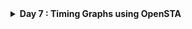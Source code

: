 <details>
  <Summary><strong> Day 7 : Timing Graphs using OpenSTA</strong></summary>

## 📚 Contents
- [Introduction to STA](#introduction-to-sta)
- [OpenSTA Tool Installation](#opensta-tool-installation)
- [Timing Analysis using In-line Commands](#timing-analysis-using-in-line-commands)
- [Timing Analysis using TCL File](#timing-analysis-using-tcl-file)
- [SPEF-Based Timing Analysis](#spef-based-timing-analysis)
- [VSDBabySoC Basic Timing Analysis](#vsdbabysoc-basic-timing-analysis)

## Introduction to STA
Static Timing Analysis (STA) is a crucial method in digital design used to verify the timing performance of a circuit without requiring simulation or input stimulus. It checks all possible paths in a design for timing violations, ensuring that signals propagate within acceptable time limits and meet the design’s setup and hold requirements.

Unlike dynamic timing analysis, which simulates input vectors and observes the behavior over time, STA is static, it does not depend on input values or functional simulation. This makes it extremely fast and exhaustive, making it the industry standard for sign-off timing verification in ASIC and SoC flows.

## OpenSTA Tool Installation

OpenSTA is an open-source gate-level Static Timing Analysis tool developed by Parallax Software. 

- You can install OpenSTA using two different methods:
  - Native Installation with Local CUDD: This method involves installing OpenSTA directly on your system using a manually built CUDD.
  - Docker-based Installation: This method involves installing OpenSTA inside a Docker container, which can be self-contained and clean.

### 🔹 Method 1: Native Installation with Local CUDD
This method provides full control and is suitable for script automation.

#### Steps:

##### Step 1: Install prerequisites:
  
```bash
sudo apt update
sudo apt install -y build-essential cmake git \
  tcl-dev swig bison flex zlib1g-dev libeigen3-dev
```
  
##### Step 2: Build and install CUDD:
  
```bash
wget https://github.com/davidkebo/cudd/raw/main/cudd_versions/cudd-3.0.0.tar.gz
tar -xvzf cudd-3.0.0.tar.gz
cd cudd-3.0.0
./configure --prefix=$HOME/cudd
make -j$(nproc)
make install
cd ..
```
![Alt Text](images/step2_cmake.png)
![Alt Text](images/step2_make.png)
  
##### Step3: Build OpenSTA with CMake:
  
  ```bash
  git clone https://github.com/parallaxsw/OpenSTA.git
  cd OpenSTA
  mkdir build && cd build
  cmake -DCUDD_DIR=$HOME/cudd ..
  make -j$(nproc)
  ./sta
  ```

![Alt Text](images/OpenSTA_with_CUDD.png)

### 🔹 Method 2: Docker-based Installation
This method offers a clean, isolated, ready-to-use environment.

#### Steps:

##### Step 1: Install Docker on Ubuntu
```bash
# 1. Remove any older Docker versions (optional)
sudo apt remove docker docker-engine docker.io containerd runc

# 2. Update and install prerequisites
sudo apt update
sudo apt install -y ca-certificates curl gnupg lsb-release

# 3. Add Docker’s official GPG key
sudo mkdir -p /etc/apt/keyrings
curl -fsSL https://download.docker.com/linux/ubuntu/gpg | \
  sudo gpg --dearmor -o /etc/apt/keyrings/docker.gpg

# 4. Set up the Docker stable repository
echo \
  "deb [arch=$(dpkg --print-architecture) signed-by=/etc/apt/keyrings/docker.gpg] \
  https://download.docker.com/linux/ubuntu $(lsb_release -cs) stable" | \
  sudo tee /etc/apt/sources.list.d/docker.list > /dev/null

# 5. Install Docker Engine
sudo apt update
sudo apt install -y docker-ce docker-ce-cli containerd.io docker-buildx-plugin docker-compose-plugin
```

##### Step 2: Start Docker
```bash
sudo systemctl start docker
sudo systemctl enable docker
```

##### Step 3: Verify Docker is working
```bash
sudo docker run hello-world
```

- This should print a "Hello from Docker!" message confirming Docker is installed correctly.
![Alt Text](images/s3_verify_docker_is_working.png)

##### Step 4: Clone the OpenSTA Repository
```bash
git clone https://github.com/parallaxsw/OpenSTA.git
cd OpenSTA
```

##### Step 5: Build the OpenSTA Docker Image
```bash
sudo docker build --file Dockerfile.ubuntu22.04 --tag opensta .
```
- This will take a few minutes and install all dependencies (including CUDD) inside the Docker image.

##### Step 6: Run OpenSTA from Docker
```bash
sudo docker run -it -v $HOME:/data opensta
```
Here,
- -it: interactive terminal
- -v $HOME:/data: mounts your home directory inside the container so you can access files

![Alt Text](images/s6.png)

**Once inside, you’ll see the sta> prompt — you're ready to use OpenSTA.**

## Timing Analysis using In line Commands
- Basic timing analysis using in-line commands within OpenSTA shell (%).

```bash
# Load the Liberty timing library (standard cell delays, arcs, etc.)
read_liberty /OpenSTA/examples/nangate45_slow.lib.gz

# Read the synthesized gate-level Verilog netlist
read_verilog /OpenSTA/examples/example1.v

# Set the top-level module of the design (as defined in the Verilog)
link_design top

# Create a clock named 'clk' with a 10 ns period, connected to clk1, clk2, and clk3
create_clock -name clk -period 10 {clk1 clk2 clk3}

# Define input delays of 0 ns for inputs in1 and in2, relative to the clk
set_input_delay -clock clk 0 {in1 in2}

# Report any timing violations (setup/hold) across the design
report_checks
```

![Alt Text](images/example1_slow_lib_report.png)

- The report shows analysis for a <strong> maximum delay path (i.e setup check)</strong> from register `r2` to `r3` on the clock `clk`.
- The default behavior of the `report_checks` in OpenSTA is to report maximum delay paths (`report_checks -path_delay max`) , unless explicitly asked for minumum (hold) analysis (i.e `report_checks -path_delay min`).
- To report both setup (max) and hold (min) paths we can use `report_checks -path_delay min_max` 
- Here, the path starts at the <strong> Q output of reg r2</strong> (a DFF) and the path ends at the <strong> D input of reg r3</strong> (another DFF).

#### Analyzing report output:
the netlist we used for the analysis here is <strong> `example1.v`</strong>
```bash
module top (in1, in2, clk1, clk2, clk3, out);
  input in1, in2, clk1, clk2, clk3;
  output out;
  wire r1q, r2q, u1z, u2z;

  DFF_X1 r1 (.D(in1), .CK(clk1), .Q(r1q));
  DFF_X1 r2 (.D(in2), .CK(clk2), .Q(r2q));
  BUF_X1 u1 (.A(r2q), .Z(u1z));
  AND2_X1 u2 (.A1(r1q), .A2(u1z), .ZN(u2z));
  DFF_X1 r3 (.D(u2z), .CK(clk3), .Q(out));
endmodule // top
```

##### Netlist diagram for example1.v generated using yosys
![Alt Text](images/example1_design.png)

##### Delay Breakdown

📌 Arrival Time
| **Delay (ns)** | **Time (ns)** | **Description**                          |
|----------------|---------------|------------------------------------------|
| 0.00           | 0.00          | Clock clk (rise edge) → start           |
| 0.00           | 0.00          | Clock network delay (ideal)             |
| 0.23           | 0.23          | r2/Q → r2/Q (output of DFF r2)          |
| 0.08           | 0.31          | Through u1 (BUF_X1)                      |
| 0.10           | 0.41          | Through u2 (AND2_X1)                     |
| 0.00           | 0.41          | r3/D (input of DFF r3) → data arrival   |

so, the arrival time = 0.41ns

📌 Required Time
| **Delay (ns)** | **Time (ns)** | **Description**                |
|----------------|---------------|--------------------------------|
| 10.00          | 10.00         | Next rising edge of clk        |
| 10.00          | 10.00         | Ideal clock delay              |
| 10.00          | 10.00         | r3/CK clock edge               |
| -0.16          | 9.84          | Setup time requirement         |

so, the data required time = 9.84ns

✅ Result
Slack = Data required time (9.84ns) - Data arrival time (0.41ns) 
Slack = 9.43ns (MET)

- Since the slack is positive, setup timing is met. 


## Timing Analysis using TCL file

**min_max_delays1.tcl**
```bash
# min/max delay calc example
read_liberty -max /data/OpenSTA/examples/nangate45_slow.lib.gz
read_liberty -min /data/OpenSTA/examples/nangate45_fast.lib.gz
read_verilog /data/OpenSTA/examples/example1.v
link_design top
create_clock -name clk -period 10 {clk1 clk2 clk3}
set_input_delay -clock clk 0 {in1 in2}
report_checks -path_delay min_max
```
![Alt Text](images/min_max_delays1_tcl.png)

#### 📝 TCL Script Breakdown

| **Command** | **Description** |
|-------------|-----------------|
| `read_liberty -max /data/OpenSTA/examples/nangate45_slow.lib.gz` | Loads the **slow timing corner** (used for setup checks / max delay analysis). |
| `read_liberty -min /data/OpenSTA/examples/nangate45_fast.lib.gz` | Loads the **fast timing corner** (used for hold checks / min delay analysis). |
| `read_verilog /data/OpenSTA/examples/example1.v` | Reads in the **gate-level netlist** for your synthesized design. |
| `link_design top` | Specifies the **top module** of your design and connects it to the loaded libraries. |
| `create_clock -name clk -period 10 {clk1 clk2 clk3}` | Creates a clock named `clk` with a **10 ns period**, applied to nets `clk1`, `clk2`, and `clk3`. |
| `set_input_delay -clock clk 0 {in1 in2}` | Sets an **input arrival delay of 0 ns** relative to `clk` for input ports `in1` and `in2` (helps avoid false hold violations). |
| `report_checks -path_delay min_max` | Reports **both min (hold) and max (setup)** timing paths for verification. |


- to execute the above tcl script in OpenSTA shell, run the follwoing command in terminal
```bash
docker run -it -v $HOME:/data opensta /data/OpenSTA/examples/min_max_delays1.tcl
```

##### Generated Timing Report
```bash
Startpoint: in1 (input port clocked by clk)
Endpoint: r1 (rising edge-triggered flip-flop clocked by clk)
Path Group: clk
Path Type: min

  Delay    Time   Description
---------------------------------------------------------
   0.00    0.00   clock clk (rise edge)
   0.00    0.00   clock network delay (ideal)
   0.00    0.00 v input external delay
   0.00    0.00 v in1 (in)
   0.00    0.00 v r1/D (DFF_X1)
           0.00   data arrival time

   0.00    0.00   clock clk (rise edge)
   0.00    0.00   clock network delay (ideal)
   0.00    0.00   clock reconvergence pessimism
           0.00 ^ r1/CK (DFF_X1)
   0.00    0.00   library hold time
           0.00   data required time
---------------------------------------------------------
           0.00   data required time
          -0.00   data arrival time
---------------------------------------------------------
           0.00   slack (VIOLATED)


Startpoint: r2 (rising edge-triggered flip-flop clocked by clk)
Endpoint: r3 (rising edge-triggered flip-flop clocked by clk)
Path Group: clk
Path Type: max

  Delay    Time   Description
---------------------------------------------------------
   0.00    0.00   clock clk (rise edge)
   0.00    0.00   clock network delay (ideal)
   0.00    0.00 ^ r2/CK (DFF_X1)
   0.23    0.23 v r2/Q (DFF_X1)
   0.08    0.31 v u1/Z (BUF_X1)
   0.10    0.41 v u2/ZN (AND2_X1)
   0.00    0.41 v r3/D (DFF_X1)
           0.41   data arrival time

  10.00   10.00   clock clk (rise edge)
   0.00   10.00   clock network delay (ideal)
   0.00   10.00   clock reconvergence pessimism
          10.00 ^ r3/CK (DFF_X1)
  -0.16    9.84   library setup time
           9.84   data required time
---------------------------------------------------------
           9.84   data required time
          -0.41   data arrival time
---------------------------------------------------------
           9.43   slack (MET)

```
![Alt Text](images/tcl_o1.png)
![Alt Text](images/tcl_o2.png)

## SPEF-Based Timing Analysis

## VSDBabySoC Basic timing Analysis
- This section documents the process of performing **static timing analysis (STA)** on the VSDBabySoC design using OpenSTA.
- It includes preparing Liberty libraries, netlist, and constraints, followed by executing min/max delay checks.

**Directory Preparation**
```bash
# Create directory to store Liberty timing libraries
mkdir -p OpenSTA/examples/timing_libs/

#Create directory to store synthesized netlist and SDC constraint files
mkdir -p OpenSTA/examples/BabySoC/

# Copy all Liberty (.lib) files (standard cell + IPs) to timing_libs folder
cp /home/sdudigani/VLSI/VSDBabySoC/src/lib/* /home/sdudigani/OpenSTA/examples/timing_libs/

# Copy SDC file containing clock and I/O timing constraints
cp /home/sdudigani/VLSI/VSDBabySoC/src/sdc/vsdbabysoc_synthesis.sdc /home/sdudigani/OpenSTA/examples/BabySoC/

# Copy synthesized gate-level Verilog netlist of VSDBabySoC
cp /home/sdudigani/VLSI/VSDBabySoC/src/module/vsdbabysoc.synth.v /home/sdudigani/OpenSTA/examples/BabySoC/

# (Optional) Copy GCD SDC file if used for testing or comparison
cp examples/gcd_sky130hd.sdc /home/sdudigani/OpenSTA/examples/BabySoC/
```

```bash
sdudigani@sdudigani-VirtualBox:~/OpenSTA$ pwd
/home/sdudigani/OpenSTA
sdudigani@sdudigani-VirtualBox:~/OpenSTA$ ls examples/BabySoC/
gcd_sky130hd.sdc  vsdbabysoc_synthesis.sdc  vsdbabysoc.synth.v
sdudigani@sdudigani-VirtualBox:~/OpenSTA$ ls examples/timing_libs/
avsddac.lib  avsdpll.lib  sky130_fd_sc_hd__tt_025C_1v80.lib
sdudigani@sdudigani-VirtualBox:~/OpenSTA$ 
```

**TCL Script to run complete min/max timing checks on the SoC**
```bash
# Load Liberty Libraries (standard cell + IPs)
read_liberty -min /data/VLSI/VSDBabySoC/OpenSTA/examples/timing_libs/sky130_fd_sc_hd__tt_025C_1v80.lib
read_liberty -max /data/VLSI/VSDBabySoC/OpenSTA/examples/timing_libs/sky130_fd_sc_hd__tt_025C_1v80.lib

read_liberty -min /data/VLSI/VSDBabySoC/OpenSTA/examples/timing_libs/avsdpll.lib
read_liberty -max /data/VLSI/VSDBabySoC/OpenSTA/examples/timing_libs/avsdpll.lib

read_liberty -min /data/VLSI/VSDBabySoC/OpenSTA/examples/timing_libs/avsddac.lib
read_liberty -max /data/VLSI/VSDBabySoC/OpenSTA/examples/timing_libs/avsddac.lib

# Read Synthesized Netlist
read_verilog /data/VLSI/VSDBabySoC/OpenSTA/examples/BabySoC/vsdbabysoc.synth.v

# Link the Top-Level Design
link_design vsdbabysoc

# Apply SDC Constraints
read_sdc /data/VLSI/VSDBabySoC/OpenSTA/examples/BabySoC/vsdbabysoc_synthesis.sdc

# Generate Timing Report
report_checks
```

**save the above script as vsdbabysoc_min_max_delays.tcl within ~/OpenSTA/examples/BabySoC directory**

![Alt Text](images/2_tcl_script.png)

- **Now run the above script inside the Docker container with the following command**
  ```bash
  docker run -it -v $HOME:/data opensta /data/OpenSTA/examples/BabySoC/min_max_delays.tcl
  ```

- **❌It reports the following error** 
  ```bash
  sdudigani@sdudigani-VirtualBox:~/OpenSTA$ sudo docker run -it -v $HOME:/data opensta /data/OpenSTA/examples/BabySoC/min_max_delays.tcl
  OpenSTA 2.7.0 0c16e145bb Copyright (c) 2025, Parallax Software, Inc.
  License GPLv3: GNU GPL version 3 <http://gnu.org/licenses/gpl.html>
  
  This is free software, and you are free to change and redistribute it
  under certain conditions; type `show_copying' for details. 
  This program comes with ABSOLUTELY NO WARRANTY; for details type `show_warranty'.
  Warning: /data/OpenSTA/examples/timing_libs/sky130_fd_sc_hd__tt_025C_1v80.lib line 23, default_fanout_load is 0.0.
  Warning: /data/OpenSTA/examples/timing_libs/sky130_fd_sc_hd__tt_025C_1v80.lib line 1, library sky130_fd_sc_hd__tt_025C_1v80 already exists.
  Warning: /data/OpenSTA/examples/timing_libs/sky130_fd_sc_hd__tt_025C_1v80.lib line 23, default_fanout_load is 0.0.
  Error: /data/OpenSTA/examples/timing_libs/avsdpll.lib line 54, syntax error
  % exit
  ```
![Alt Text](images/3_syntax_error.png)

- **✅To fix this syntax error:**
  - open the file
    ```bash
    gvim ~/OpenSTA/examples/timing_libs/avsdpll.lib
    ```
  - Go to line 54 as mentioned in error message and replace any lines like
      ```bash
        //pin (GND#2) {
        direction : input;
        ...
        //}
      ```

    to:
      ```bash
      /*
      pin (GND#2) {
      direction : input;
      ...
      }
      */
    ```
  - Save and close the file.
  - Rerun the tcl script
    ```bash
    sudo docker run -it -v $HOME:/data opensta /data/OpenSTA/examples/BabySoC/min_max_delays.tcl
    ```

![Alt Text](images/4_fix.png)

**Generated Timing Report**
```bash
Startpoint: _10446_ (rising edge-triggered flip-flop clocked by clk)
Endpoint: _10034_ (rising edge-triggered flip-flop clocked by clk)
Path Group: clk
Path Type: max

  Delay    Time   Description
---------------------------------------------------------
   0.00    0.00   clock clk (rise edge)
   0.00    0.00   clock network delay (ideal)
   0.00    0.00 ^ _10446_/CLK (sky130_fd_sc_hd__dfxtp_1)
   4.13    4.13 ^ _10446_/Q (sky130_fd_sc_hd__dfxtp_1)
   5.06    9.19 v _8121_/Y (sky130_fd_sc_hd__clkinv_1)
   0.57    9.76 ^ _8684_/Y (sky130_fd_sc_hd__o211ai_1)
   0.00    9.76 ^ _10034_/D (sky130_fd_sc_hd__dfxtp_1)
           9.76   data arrival time

  11.00   11.00   clock clk (rise edge)
   0.00   11.00   clock network delay (ideal)
   0.00   11.00   clock reconvergence pessimism
          11.00 ^ _10034_/CLK (sky130_fd_sc_hd__dfxtp_1)
  -0.14   10.86   library setup time
          10.86   data required time
---------------------------------------------------------
          10.86   data required time
          -9.76   data arrival time
---------------------------------------------------------
           1.11   slack (MET)
```

## VSDBabySoC PVT Corner Analysis (Post-Synthesis Timing)
- STA is performed across all PVT corners to validate that the design meets timing requirements.
- The worst max path (Setup-critical) corners in sub-40nm nodes are generally:
  - ss_LowTemp_LowVolt
  - ss_HighTemp_LowVolt (Slowest corners)
- The worst min path (Hold-critical) corners are:
  - ff_LowTemp_HighVolt
  - ff_HighTemp_HighVolt (Fastest corners)

- The following TCL script can be executed to perform STA for the available PVT corners using the Sky130 timing libraries.
```bash
# Load IP-specific Liberty files once
read_liberty /data/OpenSTA/examples/timing_libs/avsdpll.lib
read_liberty /data/OpenSTA/examples/timing_libs/avsddac.lib

# List of PVT corner Liberty files
set list_of_lib_files(1) "sky130_fd_sc_hd__tt_025C_1v80.lib"
set list_of_lib_files(2) "sky130_fd_sc_hd__ff_100C_1v65.lib"
set list_of_lib_files(3) "sky130_fd_sc_hd__ff_100C_1v95.lib"
set list_of_lib_files(4) "sky130_fd_sc_hd__ff_n40C_1v56.lib"
set list_of_lib_files(5) "sky130_fd_sc_hd__ff_n40C_1v65.lib"
set list_of_lib_files(6) "sky130_fd_sc_hd__ff_n40C_1v76.lib"
set list_of_lib_files(7) "sky130_fd_sc_hd__ss_100C_1v40.lib"
set list_of_lib_files(8) "sky130_fd_sc_hd__ss_100C_1v60.lib"
set list_of_lib_files(9) "sky130_fd_sc_hd__ss_n40C_1v28.lib"
set list_of_lib_files(10) "sky130_fd_sc_hd__ss_n40C_1v35.lib"
set list_of_lib_files(11) "sky130_fd_sc_hd__ss_n40C_1v40.lib"
set list_of_lib_files(12) "sky130_fd_sc_hd__ss_n40C_1v44.lib"
set list_of_lib_files(13) "sky130_fd_sc_hd__ss_n40C_1v76.lib"

for {set i 1} {$i <= [array size list_of_lib_files]} {incr i} {
    read_liberty /data/OpenSTA/examples/timing_libs/$list_of_lib_files($i)
    read_verilog /data/OpenSTA/examples/BabySoC/vsdbabysoc.synth.v
    link_design vsdbabysoc
    read_sdc /data/OpenSTA/examples/BabySoC/vsdbabysoc_synthesis.sdc

    report_checks -path_delay min_max -fields {nets cap slew input_pins fanout} -digits {4} \
        > /data/OpenSTA/examples/BabySoC/STA_OUTPUT/min_max_$list_of_lib_files($i).txt

    exec echo "$list_of_lib_files($i)" >> /data/OpenSTA/examples/BabySoC/STA_OUTPUT/sta_worst_max_slack.txt
    report_worst_slack -max -digits {4} >> /data/OpenSTA/examples/BabySoC/STA_OUTPUT/sta_worst_max_slack.txt

    exec echo "$list_of_lib_files($i)" >> /data/OpenSTA/examples/BabySoC/STA_OUTPUT/sta_worst_min_slack.txt
    report_worst_slack -min -digits {4} >> /data/OpenSTA/examples/BabySoC/STA_OUTPUT/sta_worst_min_slack.txt

    exec echo "$list_of_lib_files($i)" >> /data/OpenSTA/examples/BabySoC/STA_OUTPUT/sta_tns.txt
    report_tns -digits {4} >> /data/OpenSTA/examples/BabySoC/STA_OUTPUT/sta_tns.txt

    exec echo "$list_of_lib_files($i)" >> /data/OpenSTA/examples/BabySoC/STA_OUTPUT/sta_wns.txt
    report_wns -digits {4} >> /data/OpenSTA/examples/BabySoC/STA_OUTPUT/sta_wns.txt
```

- The timing libraries can be downloaded from: https://github.com/efabless/skywater-pdk-libs-sky130_fd_sc_hd/tree/master/timing

```bash
sdudigani@sdudigani-VirtualBox:~$ git clone https://github.com/efabless/skywater-pdk-libs-sky130_fd_sc_hd.git
sdudigani@sdudigani-VirtualBox:~$ cd ~/OpenSTA/examples/timing_libs/
sdudigani@sdudigani-VirtualBox:~$ cp ~/skywater-pdk-libs-sky130_fd_sc_hd/timing/* .
sdudigani@sdudigani-VirtualBox:~/OpenSTA/examples/timing_libs$ c
total 329M
-rw-rw-r-- 1 sdudigani sdudigani 1.9K Jun  4 18:29 avsddac.lib
-rw-rw-r-- 1 sdudigani sdudigani 1.6K Jun  4 19:06 avsdpll.lib
-rw-rw-r-- 1 sdudigani sdudigani  13M Jun  5 12:50 sky130_fd_sc_hd__ff_100C_1v65.lib
-rw-rw-r-- 1 sdudigani sdudigani  13M Jun  5 12:50 sky130_fd_sc_hd__ff_100C_1v95.lib
-rw-rw-r-- 1 sdudigani sdudigani  13M Jun  5 12:50 sky130_fd_sc_hd__ff_n40C_1v56.lib
-rw-rw-r-- 1 sdudigani sdudigani  13M Jun  5 12:50 sky130_fd_sc_hd__ff_n40C_1v76.lib
-rw-rw-r-- 1 sdudigani sdudigani  13M Jun  5 12:50 sky130_fd_sc_hd__ff_n40C_1v65.lib
-rw-rw-r-- 1 sdudigani sdudigani  25M Jun  5 12:50 sky130_fd_sc_hd__ff_n40C_1v95_ccsnoise.lib.part1
-rw-rw-r-- 1 sdudigani sdudigani  25M Jun  5 12:50 sky130_fd_sc_hd__ff_n40C_1v95_ccsnoise.lib.part2
-rw-rw-r-- 1 sdudigani sdudigani  18M Jun  5 12:50 sky130_fd_sc_hd__ff_n40C_1v95_ccsnoise.lib.part3
-rw-rw-r-- 1 sdudigani sdudigani  13M Jun  5 12:50 sky130_fd_sc_hd__ff_n40C_1v95.lib
-rw-rw-r-- 1 sdudigani sdudigani  13M Jun  5 12:50 sky130_fd_sc_hd__ss_100C_1v40.lib
-rw-rw-r-- 1 sdudigani sdudigani  13M Jun  5 12:50 sky130_fd_sc_hd__ss_100C_1v60.lib
-rw-rw-r-- 1 sdudigani sdudigani  13M Jun  5 12:50 sky130_fd_sc_hd__ss_n40C_1v28.lib
-rw-rw-r-- 1 sdudigani sdudigani  13M Jun  5 12:50 sky130_fd_sc_hd__ss_n40C_1v35.lib
-rw-rw-r-- 1 sdudigani sdudigani  13M Jun  5 12:50 sky130_fd_sc_hd__ss_n40C_1v40.lib
-rw-rw-r-- 1 sdudigani sdudigani  13M Jun  5 12:50 sky130_fd_sc_hd__ss_n40C_1v44.lib
-rw-rw-r-- 1 sdudigani sdudigani  25M Jun  5 12:50 sky130_fd_sc_hd__ss_n40C_1v60_ccsnoise.lib.part1
-rw-rw-r-- 1 sdudigani sdudigani  25M Jun  5 12:50 sky130_fd_sc_hd__ss_n40C_1v60_ccsnoise.lib.part2
-rw-rw-r-- 1 sdudigani sdudigani  15M Jun  5 12:50 sky130_fd_sc_hd__ss_n40C_1v60_ccsnoise.lib.part3
-rw-rw-r-- 1 sdudigani sdudigani  13M Jun  5 12:50 sky130_fd_sc_hd__ss_n40C_1v76.lib
-rw-rw-r-- 1 sdudigani sdudigani  13M Jun  5 12:50 sky130_fd_sc_hd__ss_n40C_1v60.lib
-rw-rw-r-- 1 sdudigani sdudigani  13M Jun  5 12:50 sky130_fd_sc_hd__tt_025C_1v80.lib
-rw-rw-r-- 1 sdudigani sdudigani  13M Jun  5 12:50 sky130_fd_sc_hd__tt_100C_1v80.lib
```


![Alt Text](images/table.png)

![Alt Text](images/worst_hold_slack.jpg)

![Alt Text](images/worst_setup_slack.jpg)

![Alt Text](images/wns.jpg)

![Alt Text](images/tns.jpg)















